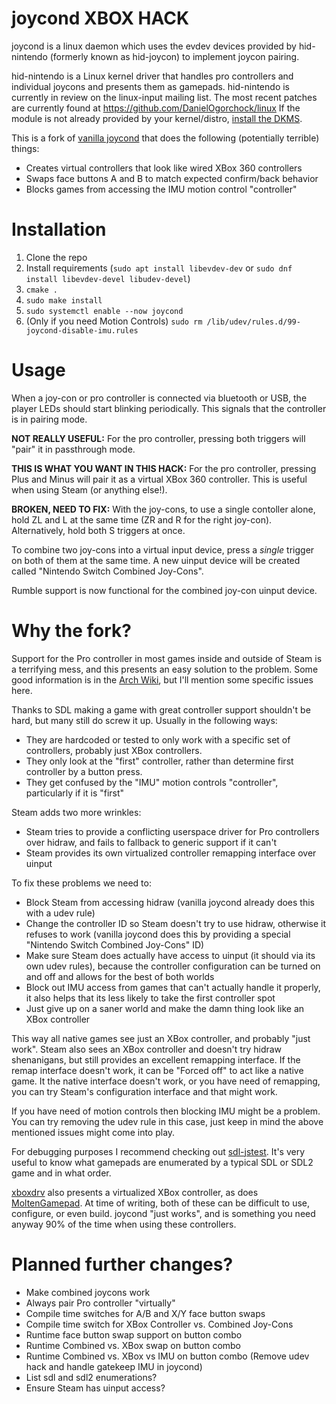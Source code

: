 # joycond XBOX HACK
joycond is a linux daemon which uses the evdev devices provided by hid-nintendo (formerly known as hid-joycon) to implement joycon pairing.

hid-nintendo is a Linux kernel driver that handles pro controllers and individual joycons and presents them as gamepads.
hid-nintendo is currently in review on the linux-input mailing list.
The most recent patches are currently found at https://github.com/DanielOgorchock/linux
If the module is not already provided by your kernel/distro, [install the DKMS](https://github.com/nicman23/dkms-hid-nintendo).

This is a fork of [vanilla joycond](https://github.com/DanielOgorchock/joycond) that does the following (potentially terrible) things:
* Creates virtual controllers that look like wired XBox 360 controllers
* Swaps face buttons A and B to match expected confirm/back behavior
* Blocks games from accessing the IMU motion control "controller"

# Installation
1. Clone the repo
2. Install requirements (`sudo apt install libevdev-dev` or `sudo dnf install libevdev-devel libudev-devel`)
3. `cmake .`
4. `sudo make install`
5. `sudo systemctl enable --now joycond`
6. (Only if you need Motion Controls) `sudo rm /lib/udev/rules.d/99-joycond-disable-imu.rules`

# Usage
When a joy-con or pro controller is connected via bluetooth or USB, the player LEDs should start blinking periodically.
This signals that the controller is in pairing mode.

**NOT REALLY USEFUL:**
For the pro controller, pressing both triggers will "pair" it in passthrough mode.

**THIS IS WHAT YOU WANT IN THIS HACK:**
For the pro controller, pressing Plus and Minus will pair it as a virtual XBox 360 controller.
This is useful when using Steam (or anything else!).

**BROKEN, NEED TO FIX:**
With the joy-cons, to use a single contoller alone, hold ZL and L at the same time (ZR and R for the right joy-con).
Alternatively, hold both S triggers at once.

To combine two joy-cons into a virtual input device, press a *single* trigger on both of them at the same time.
A new uinput device will be created called "Nintendo Switch Combined Joy-Cons".

Rumble support is now functional for the combined joy-con uinput device.

# Why the fork?
Support for the Pro controller in most games inside and outside of Steam is a terrifying mess, and this presents an easy solution to the problem.
Some good information is in the [Arch Wiki](https://wiki.archlinux.org/title/Gamepad#Nintendo_Switch_Pro_Controller_and_Joy-Cons), but I'll mention some specific issues here.

Thanks to SDL making a game with great controller support shouldn't be hard, but many still do screw it up.
Usually in the following ways:
* They are hardcoded or tested to only work with a specific set of controllers, probably just XBox controllers.
* They only look at the "first" controller, rather than determine first controller by a button press.
* They get confused by the "IMU" motion controls "controller", particularly if it is "first"

Steam adds two more wrinkles:
* Steam tries to provide a conflicting userspace driver for Pro controllers over hidraw, and fails to fallback to generic support if it can't
* Steam provides its own virtualized controller remapping interface over uinput

To fix these problems we need to:
* Block Steam from accessing hidraw (vanilla joycond already does this with a udev rule)
* Change the controller ID so Steam doesn't try to use hidraw, otherwise it refuses to work (vanilla joycond does this by providing a special "Nintendo Switch Combined Joy-Cons" ID)
* Make sure Steam does actually have access to uinput (it should via its own udev rules), because the controller configuration can be turned on and off and allows for the best of both worlds
* Block out IMU access from games that can't actually handle it properly, it also helps that its less likely to take the first controller spot
* Just give up on a saner world and make the damn thing look like an XBox controller

This way all native games see just an XBox controller, and probably "just work".
Steam also sees an XBox controller and doesn't try hidraw shenanigans, but still provides an excellent remapping interface.
If the remap interface doesn't work, it can be "Forced off" to act like a native game.
It the native interface doesn't work, or you have need of remapping, you can try Steam's configuration interface and that might work.

If you have need of motion controls then blocking IMU might be a problem.
You can try removing the udev rule in this case, just keep in mind the above mentioned issues might come into play.

For debugging purposes I recommend checking out [sdl-jstest](https://github.com/Grumbel/sdl-jstest).
It's very useful to know what gamepads are enumerated by a typical SDL or SDL2 game and in what order.

[xboxdrv](https://xboxdrv.gitlab.io/) also presents a virtualized XBox controller, as does [MoltenGamepad](https://github.com/jgeumlek/MoltenGamepad).
At time of writing, both of these can be difficult to use, configure, or even build.
joycond "just works", and is something you need anyway 90% of the time when using these controllers.

# Planned further changes?
* Make combined joycons work
* Always pair Pro controller "virtually"
* Compile time switches for A/B and X/Y face button swaps
* Compile time switch for XBox Controller vs. Combined Joy-Cons
* Runtime face button swap support on button combo
* Runtime Combined vs. XBox swap on button combo
* Runtime Combined vs. XBox vs IMU on button combo (Remove udev hack and handle gatekeep IMU in joycond)
* List sdl and sdl2 enumerations?
* Ensure Steam has uinput access?
